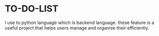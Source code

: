 # TO-DO-LIST
I use to python language which is backend language. these feature is a useful project that helps users manage and organise their efficiently.
